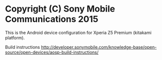 Copyright (C) Sony Mobile Communications 2015
=============================================

This is the Android device configuration for Xperia Z5 Premium (kitakami platform).

Build instructions
http://developer.sonymobile.com/knowledge-base/open-source/open-devices/aosp-build-instructions/
